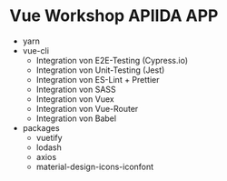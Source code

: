 # Vue Workshop APIIDA APP
 * yarn
 * vue-cli
    * Integration von E2E-Testing (Cypress.io)
    * Integration von Unit-Testing (Jest)
    * Integration von ES-Lint + Prettier
    * Integration von SASS
    * Integration von Vuex
    * Integration von Vue-Router
    * Integration von Babel
* packages
    * vuetify
    * lodash
    * axios
    * material-design-icons-iconfont
